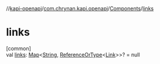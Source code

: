 //[kapi-openapi](../../../index.md)/[com.chrynan.kapi.openapi](../index.md)/[Components](index.md)/[links](links.md)

# links

[common]\
val [links](links.md): [Map](https://kotlinlang.org/api/latest/jvm/stdlib/kotlin.collections/-map/index.html)&lt;[String](https://kotlinlang.org/api/latest/jvm/stdlib/kotlin/-string/index.html), [ReferenceOrType](../-reference-or-type/index.md)&lt;[Link](../-link/index.md)&gt;&gt;? = null
